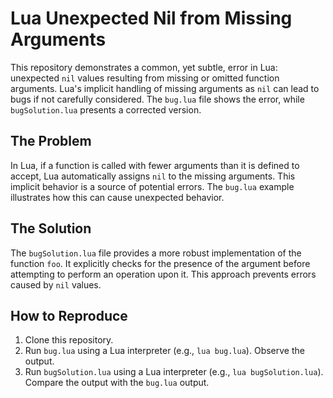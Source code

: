 # Lua Unexpected Nil from Missing Arguments

This repository demonstrates a common, yet subtle, error in Lua: unexpected `nil` values resulting from missing or omitted function arguments.  Lua's implicit handling of missing arguments as `nil` can lead to bugs if not carefully considered. The `bug.lua` file shows the error, while `bugSolution.lua` presents a corrected version.

## The Problem

In Lua, if a function is called with fewer arguments than it is defined to accept, Lua automatically assigns `nil` to the missing arguments. This implicit behavior is a source of potential errors.  The `bug.lua` example illustrates how this can cause unexpected behavior.

## The Solution

The `bugSolution.lua` file provides a more robust implementation of the function `foo`. It explicitly checks for the presence of the argument before attempting to perform an operation upon it. This approach prevents errors caused by `nil` values.

## How to Reproduce

1.  Clone this repository.
2.  Run `bug.lua` using a Lua interpreter (e.g., `lua bug.lua`). Observe the output.
3.  Run `bugSolution.lua` using a Lua interpreter (e.g., `lua bugSolution.lua`). Compare the output with the `bug.lua` output.